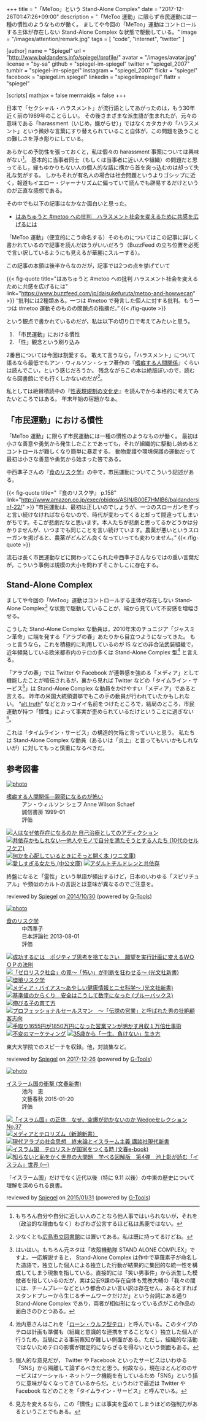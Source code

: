 +++
title = "「MeToo」という Stand-Alone Complex"
date =  "2017-12-26T01:47:26+09:00"
description = "「MeToo 運動」に限らず市民運動には一種の慣性のようなものが働く。 ましてや今回の「MeToo」運動はコントロールする主体が存在しない Stand-Alone Complex な状態で駆動している。"
image = "/images/attention/remark.jpg"
tags        = [ "code", "internet", "twitter" ]

[author]
  name      = "Spiegel"
  url       = "http://www.baldanders.info/spiegel/profile/"
  avatar    = "/images/avatar.jpg"
  license   = "by-sa"
  github    = "spiegel-im-spiegel"
  twitter   = "spiegel_2007"
  tumblr    = "spiegel-im-spiegel"
  instagram = "spiegel_2007"
  flickr    = "spiegel"
  facebook  = "spiegel.im.spiegel"
  linkedin  = "spiegelimspiegel"
  flattr    = "spiegel"

[scripts]
  mathjax = false
  mermaidjs = false
+++

日本で「セクシャル・ハラスメント」が流行語としてあがったのは，もう30年近く前の1989年のことらしい。
その後さまざまな派生語が生まれたが，元々の意味である「harassment（いじめ，嫌がらせ）」ではなくカタカナの「ハラスメント」という微妙な言葉にすり替えられていること自体が，この問題を扱うことの難しさを浮き彫りにしている。

あらかじめ予防性を張っておくと，私は個々の harassment 事案については興味がない[^me1]。
基本的に当事者同士（もしくは当事者に近い人や組織）の問題だと思ってるし，縁もゆかりもない人の個人的な話に横から首を突っ込むのは却って失礼な気がする。
しかもそれが有名人の場合は社会問題というよりゴシップに近く，報道もイエロー・ジャーナリズムに偏っていて読んでも辟易するだけというのが正直な感想である。

[^me1]: もちろん自分や自分に近しい人のことなら他人事ではいられないが，それを（政治的な理由もなく）わざわざ公言するほど私は馬鹿ではない。

その中でも以下の記事はなかなか面白いと思った。

- [はあちゅうと #metoo への批判　ハラスメント社会を変えるために共感を広げるには](https://www.buzzfeed.com/jp/daisukefuruta/metoo-and-howwecan)

「MeToo 運動」（便宜的にこう命名する）そのものについてはこの記事に詳しく書かれているので記事を読んだほうがいいだろう（BuzzFeed の立ち位置を必死で言い訳しているようにも見えるが華麗にスルーする）。

この記事の本領は後半からなのだが，記事では2つの点を挙げていて

{{< fig-quote title="はあちゅうと #metoo への批判 ハラスメント社会を変えるために共感を広げるには" link="https://www.buzzfeed.com/jp/daisukefuruta/metoo-and-howwecan" >}}
<q>批判には2種類ある。一つは #metoo で発言した個人に対する批判。もう一つは #metoo 運動そのものの問題点の指摘だ。</q>
{{< /fig-quote >}}

という観点で書かれているのだが，私は以下の切り口で考えてみたいと思う。

1. 「市民運動」における慣性
2. 「性」観念という刷り込み

2番目については今回は割愛する。
敢えて言うなら，「ハラスメント」について語るなら最低でもアン・ウィルソン・シェフ著作の『[嗜癖する人間関係](http://www.amazon.co.jp/exec/obidos/ASIN/4414429145/baldandersinf-22/)』くらいは読んでこい，という感じだろうか。
残念ながらこの本は絶版ぽいので，読むなら図書館にでも行くしかないのだが[^lib1]。

[^lib1]: 少なくとも[広島市立図書館](https://www.library.city.hiroshima.jp/)には置いてある。私は既に持ってるけどね。

私としては絶賛積読中の『[性表現規制の文化史](https://www.amazon.co.jp/exec/obidos/ASIN/4750515183/baldandersinf-22/)』を読んでから本格的に考えてみたいところではある。
年末年始の宿題かなぁ。

## 「市民運動」における慣性

「MeToo 運動」に限らず市民運動には一種の慣性のようなものが働く。
最初は小さな善意や勇気から発生したことであっても，それが組織的に駆動し始めるとコントロールが難しくなり簡単に暴走する。
動物愛護や環境保護の運動だって最初は小さな善意や勇気から始まった筈である。

中西準子さんの『[食のリスク学](http://www.amazon.co.jp/exec/obidos/ASIN/B00E7HMIB6/baldandersinf-22/)』の中で，市民運動についてこういう記述がある。

{{< fig-quote title="『食のリスク学』 p.158" link="http://www.amazon.co.jp/exec/obidos/ASIN/B00E7HMIB6/baldandersinf-22/" >}}
<q>市民運動は、最初は正しいのでしょうが、一つのスローガンをずっと言い続けなければならないので、時代が変わってくると却って間違ってしまいがちです。そこが悲劇だなと思います。本人たちが悲劇と思ってるかどうかは分かりませんが、いつまでも同じことを言い続けています。農薬が悪いというスローガンを掲げると、農薬がどんどん良くなっていっても変わりません。</q>
{{< /fig-quote >}}

流石は長く市民運動などに関わってこられた中西準子さんならではの重い言葉だが，こういう事例は規模の大小を問わずそこかしこに存在する。

## Stand-Alone Complex

ましてや今回の「MeToo」運動はコントロールする主体が存在しない Stand-Alone Complex[^sac1] な状態で駆動していることが，端から見ていて不安感を増幅させる。

[^sac1]: はいはい。もちろん元ネタは「攻殻機動隊 STAND ALONE COMPLEX」ですよ。一応解説すると， Stand-Alone Complex は作中で草薙素子が命名した造語で，独立した個人による独立した行動が結果的に集団的な統一性を構成してしまう現象を指している。直接的には「笑い男事件」から派生した模倣者を指しているのだが，実は公安9課の存在自体も荒巻大輔の「我々の間には、チームプレーなどという都合のよい言い訳は存在せん，あるとすればスタンドプレーから生じるチームワークだけだ」という台詞にある通り Stand-Alone Complex であり，両者が相似形になっている点がこの作品の面白さのひとつある。

こうした Stand-Alone Complex な動員は，2010年末のチュニジア「ジャスミン革命」に端を発する「アラブの春」あたりから目立つようになってきた。
もっと言うなら，これを積極的に利用しているのが IS などの非合法武装組織で，近年頻発している欧米都市内のテロの多くは Stand-Alone Complex 型[^lw1] と言える。

[^lw1]: 池内恵さんはこれを「[ローン・ウルフ型テロ](http://www.fsight.jp/articles/-/42847 "ローン・ウルフ型テロの続発：池内恵 | 池内恵の中東通信 | 新潮社　Foresight | 会員制国際情報サイト")」と呼んでいる。このタイプのテロは計画も準備も（組織と意識的な連携をすることなく）独立した個人が行うため，当局による事前察知が難しい側面がある。ただし，組織的な活動ではないためテロの影響が限定的にならざるを得ないという側面もある。

「アラブの春」では Twitter や Facebook が連帯感を強める「メディア」として機能したことが喧伝されるが，裏から見れば Twitter などの「タイムライン・サービス[^tls1]」は Stand-Alone Complex な動員をかけやすい「メディア」であると言える。
昨年の米国大統領選挙でもこの手の動員が行われていたかもしれない。
“[alt.truth](https://en.wikipedia.org/wiki/Alt.truth "alt.truth - Wikipedia")” などとカッコイイ名前をつけたところで，結局のところ，市民運動が持つ「慣性」によって事実が歪められているだけということに過ぎない[^sac2]。

[^tls1]: 個人的な意見だが， Twitter や Facebook といったサービスはいわゆる「SNS」から隔離して論ずるべきだと思う。何故なら，現在ほとんどののサービスはソーシャル・ネットワーク機能を有しているため「SNS」という括りに意味がなくなってきているからだ。というわけで最近は Twitter や Facebook などのことを「タイムライン・サービス」と呼んでいる。
[^sac2]: 見方を変えるなら，この「慣性」には事実を歪めてしまうほどの強制力があるということでもある。

これは「タイムライン・サービス」の構造的欠陥と言っていいと思う。
私たちは Stand-Alone Complex な動員（あるいは「炎上」と言ってもいいかもしれないが）に対してもっと慎重になるべきだ。

## 参考図書

<div class="hreview" ><a class="item url" href="http://www.amazon.co.jp/exec/obidos/ASIN/4414429145/baldandersinf-22/"><img src="http://ecx.images-amazon.com/images/I/41NXMXRCBVL._SL160_.jpg" alt="photo" class="photo"  /></a><dl ><dt class="fn"><a class="item url" href="http://www.amazon.co.jp/exec/obidos/ASIN/4414429145/baldandersinf-22/">嗜癖する人間関係―親密になるのが怖い</a></dt><dd>アン・ウィルソン シェフ Anne Wilson Schaef </dd><dd>誠信書房 1999-01</dd><dd>評価<abbr class="rating" title="4"><img src="http://g-images.amazon.com/images/G/01/detail/stars-4-0.gif" alt="" /></abbr> </dd></dl><p class="similar"><a href="http://www.amazon.co.jp/exec/obidos/ASIN/4791108434/baldandersinf-22/" target="_top"><img src="http://images.amazon.com/images/P/4791108434.09._SCTHUMBZZZ_.jpg"  alt="人はなぜ依存症になるのか 自己治療としてのアディクション"  /></a> <a href="http://www.amazon.co.jp/exec/obidos/ASIN/4272405438/baldandersinf-22/" target="_top"><img src="http://images.amazon.com/images/P/4272405438.09._SCTHUMBZZZ_.jpg"  alt="共依存かもしれない―他人やモノで自分を満たそうとする人たち (10代のセルフケア)"  /></a> <a href="http://www.amazon.co.jp/exec/obidos/ASIN/4584391246/baldandersinf-22/" target="_top"><img src="http://images.amazon.com/images/P/4584391246.09._SCTHUMBZZZ_.jpg"  alt="何かを心配しているときにそっと開く本 (ワニ文庫)"  /></a> <a href="http://www.amazon.co.jp/exec/obidos/ASIN/4122036291/baldandersinf-22/" target="_top"><img src="http://images.amazon.com/images/P/4122036291.09._SCTHUMBZZZ_.jpg"  alt="愛しすぎる女たち (中公文庫)"  /></a> <a href="http://www.amazon.co.jp/exec/obidos/ASIN/4414429110/baldandersinf-22/" target="_top"><img src="http://images.amazon.com/images/P/4414429110.09._SCTHUMBZZZ_.jpg"  alt="アダルトチルドレンと共依存"  /></a> </p>
<p class="description" >終盤になると「霊性」という単語が頻出するけど，日本のいわゆる「スピリチュアル」や類似のカルトの言説とは意味が異なるのでご注意を。</p>
<p class="gtools" >reviewed by <a href="#maker" class="reviewer">Spiegel</a> on <abbr class="dtreviewed" title="2014-10-30">2014/10/30</abbr> (powered by <a href="http://www.goodpic.com/mt/aws/index.html">G-Tools</a>)</p>
</div>

<div class="hreview" ><a class="item url" href="http://www.amazon.co.jp/exec/obidos/ASIN/B00E7HMIB6/baldandersinf-22/"><img src="https://images-fe.ssl-images-amazon.com/images/I/51-828RNTWL._SL160_.jpg" alt="photo" class="photo"  /></a><dl ><dt class="fn"><a class="item url" href="http://www.amazon.co.jp/exec/obidos/ASIN/B00E7HMIB6/baldandersinf-22/">食のリスク学</a></dt><dd>中西準子 </dd><dd>日本評論社 2013-08-01</dd><dd>評価<abbr class="rating" title="4"><img src="http://g-images.amazon.com/images/G/01/detail/stars-4-0.gif" alt="" /></abbr> </dd></dl><p class="similar"><a href="http://www.amazon.co.jp/exec/obidos/ASIN/B01149WQDO/baldandersinf-22/" target="_top"><img src="http://images.amazon.com/images/P/B01149WQDO.09._SCTHUMBZZZ_.jpg"  alt="成功するには　ポジティブ思考を捨てなさい　願望を実行計画に変えるＷＯＯＰの法則"  /></a> <a href="http://www.amazon.co.jp/exec/obidos/ASIN/B00BWI0U0O/baldandersinf-22/" target="_top"><img src="http://images.amazon.com/images/P/B00BWI0U0O.09._SCTHUMBZZZ_.jpg"  alt="「ゼロリスク社会」の罠～「怖い」が判断を狂わせる～ (光文社新書)"  /></a> <a href="http://www.amazon.co.jp/exec/obidos/ASIN/B00E7HMI7U/baldandersinf-22/" target="_top"><img src="http://images.amazon.com/images/P/B00E7HMI7U.09._SCTHUMBZZZ_.jpg"  alt="環境リスク学"  /></a> <a href="http://www.amazon.co.jp/exec/obidos/ASIN/B009KZ3ZDK/baldandersinf-22/" target="_top"><img src="http://images.amazon.com/images/P/B009KZ3ZDK.09._SCTHUMBZZZ_.jpg"  alt="メディア・バイアス～あやしい健康情報とニセ科学～ (光文社新書)"  /></a> <a href="http://www.amazon.co.jp/exec/obidos/ASIN/B00M98XGDO/baldandersinf-22/" target="_top"><img src="http://images.amazon.com/images/P/B00M98XGDO.09._SCTHUMBZZZ_.jpg"  alt="基準値のからくり　安全はこうして数字になった (ブルーバックス)"  /></a> <a href="http://www.amazon.co.jp/exec/obidos/ASIN/B00GRHFT5Q/baldandersinf-22/" target="_top"><img src="http://images.amazon.com/images/P/B00GRHFT5Q.09._SCTHUMBZZZ_.jpg"  alt="伸びる子の育て方"  /></a> <a href="http://www.amazon.co.jp/exec/obidos/ASIN/B00APSRNOI/baldandersinf-22/" target="_top"><img src="http://images.amazon.com/images/P/B00APSRNOI.09._SCTHUMBZZZ_.jpg"  alt="プロフェッショナルセールスマン　～「伝説の営業」と呼ばれた男の壮絶顧客志向"  /></a> <a href="http://www.amazon.co.jp/exec/obidos/ASIN/B009INAV3G/baldandersinf-22/" target="_top"><img src="http://images.amazon.com/images/P/B009INAV3G.09._SCTHUMBZZZ_.jpg"  alt="手取り1655円が1850万円になった営業マンが明かす月収１万倍仕事術"  /></a> <a href="http://www.amazon.co.jp/exec/obidos/ASIN/B078GJN3RY/baldandersinf-22/" target="_top"><img src="http://images.amazon.com/images/P/B078GJN3RY.09._SCTHUMBZZZ_.jpg"  alt="不変のマーケティング"  /></a> <a href="http://www.amazon.co.jp/exec/obidos/ASIN/B00LNBVVX0/baldandersinf-22/" target="_top"><img src="http://images.amazon.com/images/P/B00LNBVVX0.09._SCTHUMBZZZ_.jpg"  alt="35歳から「一生、負けない」生き方"  /></a> </p>
<p class="description">東大大学院でのスピーチを収録。他，対談集など。</p>
<p class="gtools" >reviewed by <a href='#maker' class='reviewer'>Spiegel</a> on <abbr class="dtreviewed" title="2017-12-26">2017-12-26</abbr> (powered by <a href="http://www.goodpic.com/mt/aws/index.html" >G-Tools</a>)</p>
</div>

<div class="hreview" ><a class="item url" href="http://www.amazon.co.jp/exec/obidos/ASIN/B00SINS1HU/baldandersinf-22/"><img src="http://ecx.images-amazon.com/images/I/41MCLvboP0L._SL160_.jpg" alt="photo" class="photo"  /></a><dl ><dt class="fn"><a class="item url" href="http://www.amazon.co.jp/exec/obidos/ASIN/B00SINS1HU/baldandersinf-22/">イスラーム国の衝撃 (文春新書)</a></dt><dd>池内　恵 </dd><dd>文藝春秋 2015-01-20</dd><dd>評価<abbr class="rating" title="4"><img src="http://g-images.amazon.com/images/G/01/detail/stars-4-0.gif" alt="" /></abbr> </dd></dl><p class="similar"><a href="http://www.amazon.co.jp/exec/obidos/ASIN/B00OXHROBO/baldandersinf-22/" target="_top"><img src="http://images.amazon.com/images/P/B00OXHROBO.09._SCTHUMBZZZ_.jpg"  alt="「イスラム国」の正体　なぜ、空爆が効かないのか Wedgeセレクション No.37"  /></a> <a href="http://www.amazon.co.jp/exec/obidos/ASIN/B00BIXNMMG/baldandersinf-22/" target="_top"><img src="http://images.amazon.com/images/P/B00BIXNMMG.09._SCTHUMBZZZ_.jpg"  alt="メディアとテロリズム（新潮新書）"  /></a> <a href="http://www.amazon.co.jp/exec/obidos/ASIN/B00PS2FI1Q/baldandersinf-22/" target="_top"><img src="http://images.amazon.com/images/P/B00PS2FI1Q.09._SCTHUMBZZZ_.jpg"  alt="現代アラブの社会思想　終末論とイスラーム主義 講談社現代新書"  /></a> <a href="http://www.amazon.co.jp/exec/obidos/ASIN/B00S9D5A78/baldandersinf-22/" target="_top"><img src="http://images.amazon.com/images/P/B00S9D5A78.09._SCTHUMBZZZ_.jpg"  alt="イスラム国　テロリストが国家をつくる時 (文春e-book)"  /></a> <a href="http://www.amazon.co.jp/exec/obidos/ASIN/B00M3OESYU/baldandersinf-22/" target="_top"><img src="http://images.amazon.com/images/P/B00M3OESYU.09._SCTHUMBZZZ_.jpg"  alt="知らないと恥をかく世界の大問題　学べる図解版　第4弾　池上彰が読む「イスラム」世界 (―)"  /></a> </p>
<p class="description">「イスラーム国」だけでなく近代以後（特に 9.11 以後）の中東の歴史について理解を深められる良書</a>。</p>
<p class="gtools" >reviewed by <a href='#me' class='reviewer'>Spiegel</a> on <abbr class="dtreviewed" title="2015-01-31">2015/01/31</abbr> (powered by <a href="http://www.goodpic.com/mt/aws/index.html" >G-Tools</a>)</p>
</div>
